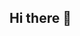 ## Hi there 👋

<!--
**xq-xia/xq-xia** is a ✨ _special_ ✨ repository because its `README.md` (this file) appears on your GitHub profile.

Here are some ideas to get you started:

- 🔭 I am a programming enthusiast.
- 🌱 I am currently studying computer science as a graduate student.
- 👯 My research interests are computational biology and machine learning.
-->
